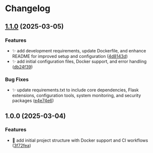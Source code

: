 # Changelog

## [1.1.0](https://github.com/martadams89/gofile-dl/compare/v1.0.0...v1.1.0) (2025-03-05)

### Features

- :sparkles: add development requirements, update Dockerfile, and enhance README for improved setup and configuration ([4d8143d](https://github.com/martadams89/gofile-dl/commit/4d8143d66ee0c9f5744f1705b75d3f21d3ad9271))
- :sparkles: add initial configuration files, Docker support, and error handling ([db24f39](https://github.com/martadams89/gofile-dl/commit/db24f3979d56fe3c25abc5f08b3168b85b29c6f2))

### Bug Fixes

- :sparkles: update requirements.txt to include core dependencies, Flask extensions, configuration tools, system monitoring, and security packages ([e4e74e6](https://github.com/martadams89/gofile-dl/commit/e4e74e6257e4bca5527cd5f395435e853afbc925))

## 1.0.0 (2025-03-04)

### Features

- :rocket: add initial project structure with Docker support and CI workflows ([3f72fea](https://github.com/martadams89/gofile-dl/commit/3f72fea3aa7c7f4f6af1ec28abc272bf1cc3291d))
